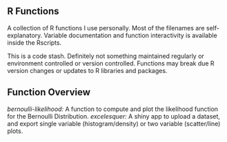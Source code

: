 ## R Functions

A collection of R functions I use personally. Most of the filenames are self-explanatory. Variable documentation and function interactivity is available inside the Rscripts.

This is a code stash. Definitely not something maintained regularly or environment controlled or version controlled. Functions may break due R version changes or updates to R libraries and packages.

## Function Overview

*bernoulli-likelihood:* A function to compute and plot the likelihood function for the Bernoulli Distribution.
*excelesquer:* A shiny app to upload a dataset, and export single variable (histogram/density) or two variable (scatter/line) plots.
